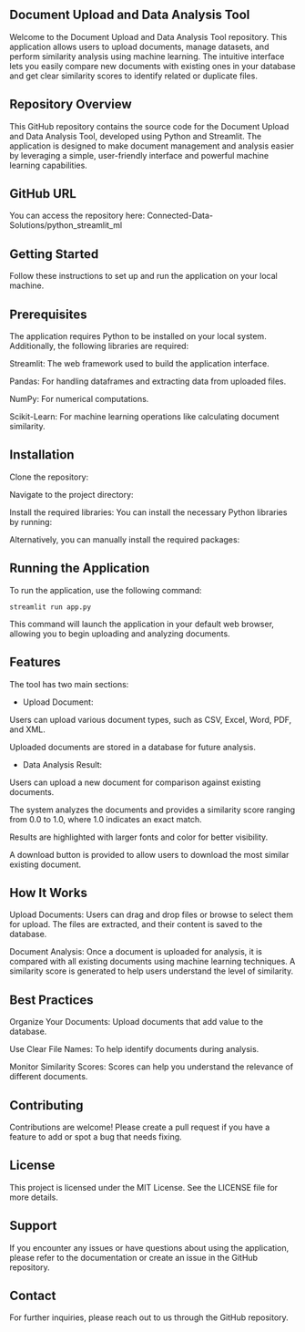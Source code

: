## Document Upload and Data Analysis Tool

Welcome to the Document Upload and Data Analysis Tool repository. This application allows users to upload documents, manage datasets, and perform similarity analysis using machine learning. The intuitive interface lets you easily compare new documents with existing ones in your database and get clear similarity scores to identify related or duplicate files.

## Repository Overview

This GitHub repository contains the source code for the Document Upload and Data Analysis Tool, developed using Python and Streamlit. The application is designed to make document management and analysis easier by leveraging a simple, user-friendly interface and powerful machine learning capabilities.

## GitHub URL

You can access the repository here: Connected-Data-Solutions/python_streamlit_ml

## Getting Started

Follow these instructions to set up and run the application on your local machine.

## Prerequisites

The application requires Python to be installed on your local system. Additionally, the following libraries are required:

Streamlit: The web framework used to build the application interface.

Pandas: For handling dataframes and extracting data from uploaded files.

NumPy: For numerical computations.

Scikit-Learn: For machine learning operations like calculating document similarity.

## Installation

Clone the repository:

Navigate to the project directory:

Install the required libraries:
You can install the necessary Python libraries by running:

Alternatively, you can manually install the required packages:

## Running the Application

To run the application, use the following command:

`streamlit run app.py`

This command will launch the application in your default web browser, allowing you to begin uploading and analyzing documents.

## Features

The tool has two main sections:

- Upload Document:

Users can upload various document types, such as CSV, Excel, Word, PDF, and XML.

Uploaded documents are stored in a database for future analysis.

- Data Analysis Result:

Users can upload a new document for comparison against existing documents.

The system analyzes the documents and provides a similarity score ranging from 0.0 to 1.0, where 1.0 indicates an exact match.

Results are highlighted with larger fonts and color for better visibility.

A download button is provided to allow users to download the most similar existing document.

## How It Works

Upload Documents: Users can drag and drop files or browse to select them for upload. The files are extracted, and their content is saved to the database.

Document Analysis: Once a document is uploaded for analysis, it is compared with all existing documents using machine learning techniques. A similarity score is generated to help users understand the level of similarity.

## Best Practices

Organize Your Documents: Upload documents that add value to the database.

Use Clear File Names: To help identify documents during analysis.

Monitor Similarity Scores: Scores can help you understand the relevance of different documents.

## Contributing

Contributions are welcome! Please create a pull request if you have a feature to add or spot a bug that needs fixing.

## License

This project is licensed under the MIT License. See the LICENSE file for more details.

## Support

If you encounter any issues or have questions about using the application, please refer to the documentation or create an issue in the GitHub repository.

## Contact

For further inquiries, please reach out to us through the GitHub repository.
